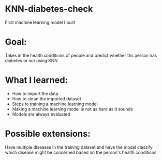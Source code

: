 # KNN-diabetes-check
First machine learning model I built

# Goal:
Takes in the health conditions of people and predict whether ths person has diabetes or not using KNN

# What I learned:
- How to import the data
- How to clean the imported dataset
- Steps to training a machine learning model
- Making a machine learning model is not as hard as it sounds
- Models are always evaluated

# Possible extensions:
Have multiple diseases in the training dataset and have the model classify which disease might be concerned based on the person's health conditions
